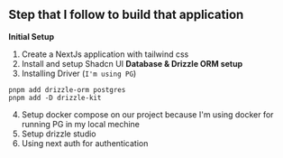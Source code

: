 ## Step that I follow to build that application

**Initial Setup**

1. Create a NextJs application with tailwind css
2. Install and setup Shadcn UI
   **Database & Drizzle ORM setup**
3. Installing Driver (`I'm using PG`)

```console
pnpm add drizzle-orm postgres
pnpm add -D drizzle-kit
```

4. Setup docker compose on our project because I'm using docker for running PG in my local mechine
5. Setup drizzle studio
6. Using next auth for authentication
